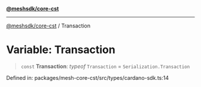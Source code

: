 [**@meshsdk/core-cst**](../README.md)

***

[@meshsdk/core-cst](../globals.md) / Transaction

# Variable: Transaction

> `const` **Transaction**: *typeof* `Transaction` = `Serialization.Transaction`

Defined in: packages/mesh-core-cst/src/types/cardano-sdk.ts:14

